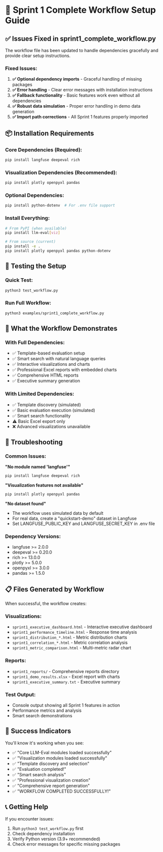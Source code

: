 # 🚀 Sprint 1 Complete Workflow Setup Guide

## ✅ **Issues Fixed in sprint1_complete_workflow.py**

The workflow file has been updated to handle dependencies gracefully and provide clear setup instructions.

### **Fixed Issues:**
1. **✅ Optional dependency imports** - Graceful handling of missing packages
2. **✅ Error handling** - Clear error messages with installation instructions  
3. **✅ Fallback functionality** - Basic features work even without all dependencies
4. **✅ Robust data simulation** - Proper error handling in demo data generation
5. **✅ Import path corrections** - All Sprint 1 features properly imported

## 📦 **Installation Requirements**

### **Core Dependencies (Required):**
```bash
pip install langfuse deepeval rich
```

### **Visualization Dependencies (Recommended):**
```bash 
pip install plotly openpyxl pandas
```

### **Optional Dependencies:**
```bash
pip install python-dotenv  # For .env file support
```

### **Install Everything:**
```bash
# From PyPI (when available)
pip install llm-eval[viz]

# From source (current)
pip install -e .
pip install plotly openpyxl pandas python-dotenv
```

## 🧪 **Testing the Setup**

### **Quick Test:**
```bash
python3 test_workflow.py
```

### **Run Full Workflow:**
```bash
python3 examples/sprint1_complete_workflow.py
```

## 🎯 **What the Workflow Demonstrates**

### **With Full Dependencies:**
- ✅ Template-based evaluation setup
- ✅ Smart search with natural language queries
- ✅ Interactive visualizations and charts
- ✅ Professional Excel reports with embedded charts
- ✅ Comprehensive HTML reports
- ✅ Executive summary generation

### **With Limited Dependencies:**
- ✅ Template discovery (simulated)
- ✅ Basic evaluation execution (simulated)
- ✅ Smart search functionality
- ⚠️  Basic Excel export only
- ❌ Advanced visualizations unavailable

## 🔧 **Troubleshooting**

### **Common Issues:**

**"No module named 'langfuse'"**
```bash
pip install langfuse deepeval rich
```

**"Visualization features not available"**
```bash
pip install plotly openpyxl pandas
```

**"No dataset found"**
- The workflow uses simulated data by default
- For real data, create a "quickstart-demo" dataset in Langfuse
- Set LANGFUSE_PUBLIC_KEY and LANGFUSE_SECRET_KEY in .env file

### **Dependency Versions:**
- langfuse >= 2.0.0
- deepeval >= 0.20.0
- rich >= 13.0.0
- plotly >= 5.0.0
- openpyxl >= 3.0.0
- pandas >= 1.5.0

## 📋 **Files Generated by Workflow**

When successful, the workflow creates:

### **Visualizations:**
- `sprint1_executive_dashboard.html` - Interactive executive dashboard
- `sprint1_performance_timeline.html` - Response time analysis
- `sprint1_distribution_*.html` - Metric distribution charts
- `sprint1_correlation_*.html` - Metric correlation analysis
- `sprint1_metric_comparison.html` - Multi-metric radar chart

### **Reports:**
- `sprint1_reports/` - Comprehensive reports directory
- `sprint1_demo_results.xlsx` - Excel report with charts
- `sprint1_executive_summary.txt` - Executive summary

### **Test Output:**
- Console output showing all Sprint 1 features in action
- Performance metrics and analysis
- Smart search demonstrations

## 🎉 **Success Indicators**

You'll know it's working when you see:
- ✅ "Core LLM-Eval modules loaded successfully"
- ✅ "Visualization modules loaded successfully"  
- ✅ "Template discovery and selection"
- ✅ "Evaluation completed!"
- ✅ "Smart search analysis"
- ✅ "Professional visualization creation"
- ✅ "Comprehensive report generation"
- ✅ "WORKFLOW COMPLETED SUCCESSFULLY!"

## 📞 **Getting Help**

If you encounter issues:
1. Run `python3 test_workflow.py` first
2. Check dependency installation
3. Verify Python version (3.9+ recommended)
4. Check error messages for specific missing packages